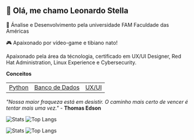 ## :wave: Olá, me chamo Leonardo Stella 

:bookmark_tabs: Ánalise e Desenvolvimento pela universidade FAM Faculdade das Américas

:video_game: Apaixonado por vídeo-game e tibiano nato!

Apaixonado pela área da técnologia, certificado em UX/UI Designer, Red Hat Administration, Linux Experience e Cybersecurity.


<table>
	<b>Conceitos</b>
	<td><a href="https://github.com/leostella97/pythonconceitos">Python</a></td>
	<td><a href="https://github.com/leostella97/conceitosbd">Banco de Dados</a></td>
	<td><a href="https://github.com/leostella97/uxuiconceitos">UX/UI</a></td>
</table>


<i>"Nossa maior fraqueza está em desistir. O caminho mais certo de vencer é tentar mais uma vez."</i> - <b>Thomas Edson</b>

![Stats](https://github-readme-stats.vercel.app/api?username=leostella97&show_icons=true&count_private=true&theme=dark)
![Top Langs](https://github-readme-stats.vercel.app/api/top-langs/?username=leostella97&layout=compact&theme=dark)

![Stats](https://github-readme-stats.vercel.app/api?username=leostella97&show_icons=true&count_private=true&theme=dark)
![Top Langs](https://github-readme-stats.vercel.app/api/top-langs/?username=leostella97&layout=compact&theme=dark)

